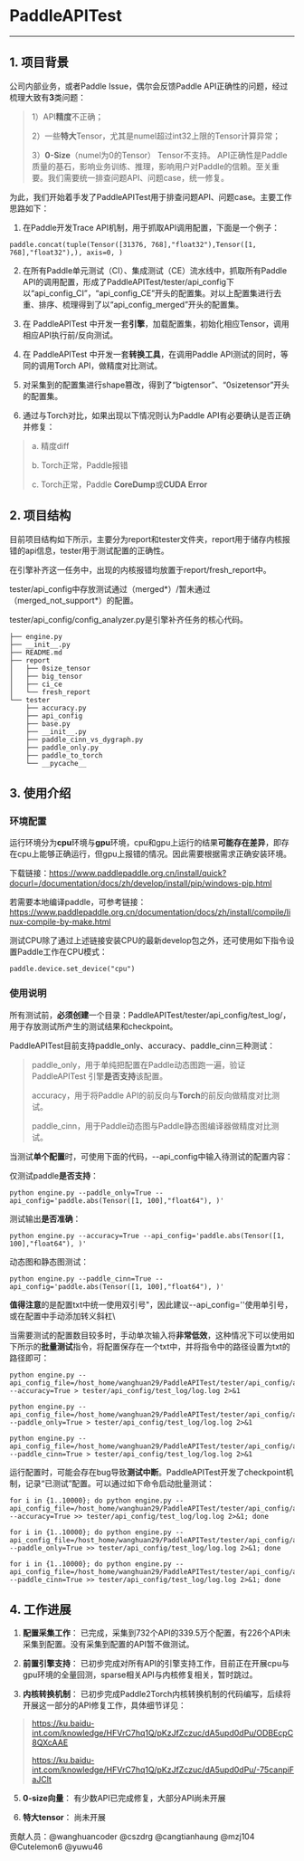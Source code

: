 # PaddleAPITest
******
## 1. 项目背景
公司内部业务，或者Paddle Issue，偶尔会反馈Paddle API正确性的问题，经过梳理大致有**3**类问题：
>1）API**精度**不正确；
>
>2）一些**特大**Tensor，尤其是numel超过int32上限的Tensor计算异常；
>
>3）**0-Size**（numel为0的Tensor） Tensor不支持。
API正确性是Paddle质量的基石，影响业务训练、推理，影响用户对Paddle的信赖。至关重要。我们需要统一排查问题API、问题case，统一修复。

为此，我们开始着手发了PaddleAPITest用于排查问题API、问题case。主要工作思路如下：
1. 在Paddle开发Trace API机制，用于抓取API调用配置，下面是一个例子：
```
paddle.concat(tuple(Tensor([31376, 768],"float32"),Tensor([1, 768],"float32"),), axis=0, )
```
2. 在所有Paddle单元测试（CI）、集成测试（CE）流水线中，抓取所有Paddle API的调用配置，形成了PaddleAPITest/tester/api_config下以“api_config_CI”，“api_config_CE”开头的配置集。对以上配置集进行去重、排序、梳理得到了以“api_config_merged”开头的配置集。

3. 在 PaddleAPITest 中开发一套**引擎**，加载配置集，初始化相应Tensor，调用相应API执行前/反向测试。

4. 在 PaddleAPITest 中开发一套**转换工具**，在调用Paddle API测试的同时，等同的调用Torch API，做精度对比测试。

5. 对采集到的配置集进行shape篡改，得到了“bigtensor”、“0sizetensor”开头的配置集。

6. 通过与Torch对比，如果出现以下情况则认为Paddle API有必要确认是否正确并修复：
>a. 精度diff
>
>b. Torch正常，Paddle报错
>
>c. Torch正常，Paddle **CoreDump**或**CUDA Error**


## 2. 项目结构

目前项目结构如下所示，主要分为report和tester文件夹，report用于储存内核报错的api信息，tester用于测试配置的正确性。

在引擎补齐这一任务中，出现的内核报错均放置于report/fresh_report中。

tester/api_config中存放测试通过（merged*）/暂未通过（merged_not_support*）的配置。

tester/api_config/config_analyzer.py是引擎补齐任务的核心代码。

```
├── engine.py
├── __init__.py
├── README.md
├── report
│   ├── 0size_tensor
│   ├── big_tensor
│   ├── ci_ce
│   └── fresh_report
└── tester
    ├── accuracy.py
    ├── api_config
    ├── base.py
    ├── __init__.py
    ├── paddle_cinn_vs_dygraph.py
    ├── paddle_only.py
    ├── paddle_to_torch
    └── __pycache__
```

## 3. 使用介绍

### 环境配置
运行环境分为**cpu**环境与**gpu**环境，cpu和gpu上运行的结果**可能存在差异**，即存在cpu上能够正确运行，但gpu上报错的情况。因此需要根据需求正确安装环境。

下载链接：https://www.paddlepaddle.org.cn/install/quick?docurl=/documentation/docs/zh/develop/install/pip/windows-pip.html

若需要本地编译paddle，可参考链接：https://www.paddlepaddle.org.cn/documentation/docs/zh/install/compile/linux-compile-by-make.html

测试CPU除了通过上述链接安装CPU的最新develop包之外，还可使用如下指令设置Paddle工作在CPU模式：
```
paddle.device.set_device("cpu")
```

### 使用说明

所有测试前，**必须创建**一个目录：PaddleAPITest/tester/api_config/test_log/，用于存放测试所产生的测试结果和checkpoint。

PaddleAPITest目前支持paddle_only、accuracy、paddle_cinn三种测试：
>paddle_only，用于单纯把配置在Paddle动态图跑一遍，验证PaddleAPITest 引擎**是否支持**该配置。
>
>accuracy，用于将Paddle API的前反向与**Torch**的前反向做精度对比测试。
>
>paddle_cinn，用于Paddle动态图与Paddle静态图编译器做精度对比测试。

当测试**单个配置**时，可使用下面的代码，--api_config中输入待测试的配置内容：

仅测试paddle**是否支持**：
```
python engine.py --paddle_only=True --api_config='paddle.abs(Tensor([1, 100],"float64"), )'
```
测试输出**是否准确**：
```
python engine.py --accuracy=True --api_config='paddle.abs(Tensor([1, 100],"float64"), )'
```
动态图和静态图测试：
```
python engine.py --paddle_cinn=True --api_config='paddle.abs(Tensor([1, 100],"float64"), )'
```

**值得注意**的是配置txt中统一使用双引号"，因此建议--api_config=''使用单引号，或在配置中手动添加转义斜杠\

当需要测试的配置数目较多时，手动单次输入将**非常低效**，这种情况下可以使用如下所示的**批量测试**指令，将配置保存在一个txt中，并将指令中的路径设置为txt的路径即可：
```
python engine.py --api_config_file=/host_home/wanghuan29/PaddleAPITest/tester/api_config/api_config.txt --accuracy=True > tester/api_config/test_log/log.log 2>&1

python engine.py --api_config_file=/host_home/wanghuan29/PaddleAPITest/tester/api_config/api_config.txt --paddle_only=True > tester/api_config/test_log/log.log 2>&1

python engine.py --api_config_file=/host_home/wanghuan29/PaddleAPITest/tester/api_config/api_config.txt --paddle_cinn=True > tester/api_config/test_log/log.log 2>&1
```

运行配置时，可能会存在bug导致**测试中断**。PaddleAPITest开发了checkpoint机制，记录“已测试”配置。可以通过如下命令启动批量测试：
```
for i in {1..10000}; do python engine.py --api_config_file=/host_home/wanghuan29/PaddleAPITest/tester/api_config/api_config_merge.txt --accuracy=True >> tester/api_config/test_log/log.log 2>&1; done

for i in {1..10000}; do python engine.py --api_config_file=/host_home/wanghuan29/PaddleAPITest/tester/api_config/api_config_merge.txt --paddle_only=True >> tester/api_config/test_log/log.log 2>&1; done

for i in {1..10000}; do python engine.py --api_config_file=/host_home/wanghuan29/PaddleAPITest/tester/api_config/api_config_merge.txt --paddle_cinn=True >> tester/api_config/test_log/log.log 2>&1; done
```

## 4. 工作进展

1. **配置采集工作**： 已完成，采集到732个API的339.5万个配置，有226个API未采集到配置。没有采集到配置的API暂不做测试。
   
2. **前置引擎支持**： 已初步完成对所有API的引擎支持工作，目前正在开展cpu与gpu环境的全量回测，sparse相关API与内核修复相关，暂时跳过。
   
3. **内核转换机制**： 已初步完成Paddle2Torch内核转换机制的代码编写，后续将开展这一部分的API修复工作，具体细节详见：
   
>https://ku.baidu-int.com/knowledge/HFVrC7hq1Q/pKzJfZczuc/dA5upd0dPu/ODBEcpC8QXcAAE
>
>https://ku.baidu-int.com/knowledge/HFVrC7hq1Q/pKzJfZczuc/dA5upd0dPu/-75canpiFaJClt
   
5. **0-size向量**：  有少数API已完成修复，大部分API尚未开展
   
6. **特大tensor**：  尚未开展

贡献人员：@wanghuancoder @cszdrg @cangtianhaung @mzj104 @Cutelemon6 @yuwu46
